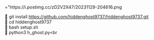 <p> ="https://i.postimg.cc/zD2V2X47/20231129-204616.png </p>




🔴 git install https://github.com/hiddenghost9737/hiddenghost9737.git</br>
🔴 cd hiddenghost9737<br>
🔴 bash setup.sh<br>
🔴 python3 h_ghost.py<br
